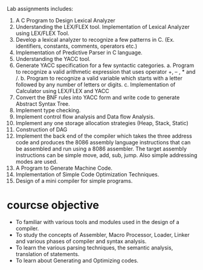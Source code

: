 
Lab assignments includes:
1. A C Program to Design Lexical Analyzer
2. Understanding the LEX/FLEX tool. Implementation of Lexical Analyzer using LEX/FLEX Tool.
3. Develop a lexical analyzer to recognize a few patterns in C. (Ex. identifiers, constants, comments, operators etc.)
3. Implementation of Predictive Parser in C language.
4. Understanding the YACC tool.
5. Generate YACC specification for a few syntactic categories.
a. Program to recognize a valid arithmetic expression that uses operator +, – , * and /.
b. Program to recognize a valid variable which starts with a letter followed by any number of letters or digits.
c. Implementation of Calculator using LEX/FLEX and YACC
6. Convert the BNF rules into YACC form and write code to generate Abstract Syntax Tree.
7. Implement type checking.
8. Implement control flow analysis and Data flow Analysis.
9. Implement any one storage allocation strategies (Heap, Stack, Static)
10. Construction of DAG
11. Implement the back end of the compiler which takes the three address code and produces the 8086 assembly language instructions that can be assembled and run using a 8086 assembler. The target assembly instructions can be simple move, add, sub, jump. Also simple addressing modes are used.
12. A Program to Generate Machine Code.
13. Implementation of Simple Code Optimization Techniques.
14. Design of a mini compiler for simple programs.

# courcse objective
- To familiar with various tools and modules used in the design of a compiler.
- To study the concepts of Assembler, Macro Processor, Loader, Linker and various phases of compiler and syntax analysis.
- To learn the various parsing techniques, the semantic analysis, translation of statements.
- To learn about Generating and Optimizing codes.
